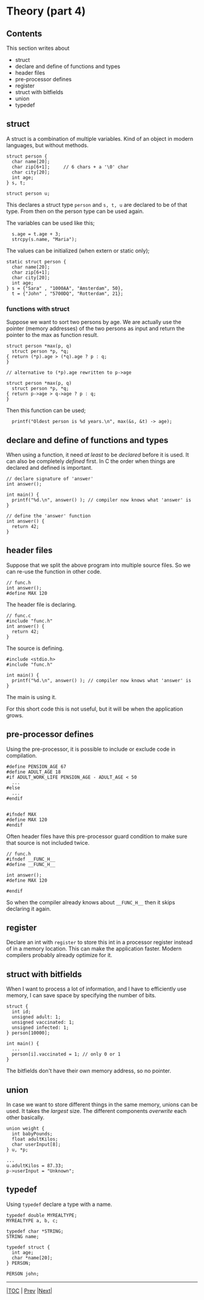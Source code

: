 # Theory (part 4)

## Contents
This section writes about 
- struct
- declare and define of functions and types
- header files
- pre-processor defines
- register
- struct with bitfields
- union
- typedef


## struct

A struct is a combination of multiple variables. Kind of an object in modern
languages, but without methods.

```
struct person {
  char name[20];
  char zip[6+1];     // 6 chars + a '\0' char
  char city[20];
  int age;
} s, t;

struct person u;
```

This declares a struct type `person` and `s, t, u` are declared to be
of that type. From then on the person type can be used again.

The variables can be used like this;
```
  s.age = t.age + 3;
  strcpy(s.name, "Maria");
```

The values can be initialized (when extern or static only);
```
static struct person {
  char name[20];
  char zip[6+1];
  char city[20];
  int age;
} s = {"Sara" , "1000AA", "Amsterdam", 50},
  t = {"John" , "5700DQ", "Rotterdam", 21};
```


### functions with struct

Suppose we want to sort two persons by age. We are actually use the
pointer (memory addresses) of the two persons as input and return
the pointer to the max as function result.

```
struct person *max(p, q)
  struct person *p, *q;
{ return (*p).age > (*q).age ? p : q;
}

// alternative to (*p).age rewritten to p->age

struct person *max(p, q)
  struct person *p, *q;
{ return p->age > q->age ? p : q;
}

```

Then this function can be used;
```
  printf("Oldest person is %d years.\n", max(&s, &t) -> age);
```


## declare and define of functions and types

When using a function, it need _at least_ to be *declared* before it is used.
It can also be completely *defined* first. In C the order when things are
declared and defined is important.

```
// declare signature of 'answer'
int answer();

int main() {
  printf("%d.\n", answer() ); // compiler now knows what 'answer' is
}

// define the 'answer' function
int answer() {
  return 42;
}
```

## header files

Suppose that we split the above program into multiple source files.
So we can re-use the function in other code.

```
// func.h
int answer();
#define MAX 120
```
The header file is declaring.

```
// func.c
#include "func.h"
int answer() {
  return 42;
}
```
The source is defining.

```
#include <stdio.h>
#include "func.h"

int main() {
  printf("%d.\n", answer() ); // compiler now knows what 'answer' is
}
```
The main is using it.

For this short code this is not useful, but it will be when the application
grows.

## pre-processor defines

Using the pre-processor, it is possible to include or exclude code in
compilation.
```
#define PENSION_AGE 67
#define ADULT_AGE 18
#if ADULT_WORK_LIFE PENSION_AGE - ADULT_AGE < 50
  ...
#else
  ...
#endif


#ifndef MAX
#define MAX 120
#endif
```

Often header files have this pre-processor guard condition to make sure that
source is not included twice.

```
// func.h
#ifndef __FUNC_H__
#define __FUNC_H__

int answer();
#define MAX 120

#endif
```
So when the compiler already knows about `__FUNC_H__` then it skips
declaring it again.


## register

Declare an int with `register` to store this int in a processor register
instead of in a memory location. This can make the application faster.
Modern compilers probably already optimize for it.


## struct with bitfields

When I want to process a lot of information, and I have to efficiently
use memory, I can save space by specifying the number of bits.
```
struct {
  int id;
  unsigned adult: 1;
  unsigned vaccinated: 1;
  unsigned infected: 1;
} person[10000];

int main() {
  ...
  person[i].vaccinated = 1; // only 0 or 1
}
```
The bitfields don't have their own memory address, so no pointer.


## union

In case we want to store different things in the same memory, unions can be
used. It takes the _largest_ size. The different components _overwrite_
each other basically.

```
union weight {
  int babyPounds;
  float adultKilos;
  char userInput[8];
} u, *p;

...
u.adultKilos = 87.33;
p->userInput = "Unknown";
```

## typedef
Using `typedef` declare a type with a name.

```
typedef double MYREALTYPE;
MYREALTYPE a, b, c;

typedef char *STRING;
STRING name;

typedef struct {
  int age;
  char *name[20];
} PERSON;

PERSON john;
```

---
|[TOC](../../README.md) | [Prev](../10/README.md) |[Next](../12/README.md)|